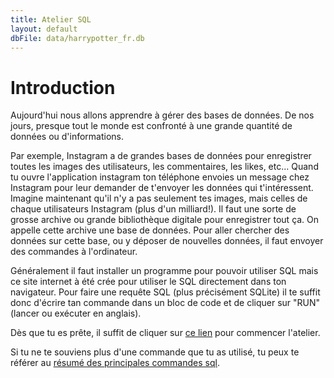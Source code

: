 ```yaml
---
title: Atelier SQL
layout: default
dbFile: data/harrypotter_fr.db
---
```

<h1>Introduction</h1>

Aujourd'hui nous allons apprendre à gérer des bases de données. De nos jours, presque tout le monde est confronté à une grande quantité de données ou d'informations. 

Par exemple, Instagram a de grandes bases de données pour enregistrer toutes les images des utilisateurs, les commentaires, les likes, etc... Quand tu ouvre l'application instagram ton téléphone envoies un message chez Instagram pour leur demander de t'envoyer les données qui t'intéressent. Imagine maintenant qu'il n'y a pas seulement tes images, mais celles de chaque utilisateurs Instagram (plus d'un milliard!). Il faut une sorte de grosse archive ou grande bibliothèque digitale pour enregistrer tout ça. On appelle cette archive une base de données. Pour aller chercher des données sur cette base, ou y déposer de nouvelles données, il faut envoyer des commandes à l'ordinateur. 

Généralement il faut installer un programme pour pouvoir utiliser SQL mais ce site internet à été crée pour utiliser le SQL directement dans ton navigateur. Pour faire une requête SQL (plus précisément SQLite) il te suffit donc d'écrire tan commande dans un bloc de code et de cliquer sur "RUN" (lancer ou exécuter en anglais). 

<sql-exercise
  data-question="Ceci est un bloc de code interactif, tu peux éditer le code ci-dessous."
  data-comment="(Pour les pros: Shift+Enter est un raccourci de clavier pour exécuter la commande au lieu de clique sur RUN)"
  data-default-text="SELECT *
FROM personnages
LIMIT 3"></sql-exercise>

Dès que tu es prête, il suffit de cliquer sur <a href="atelier.html">ce lien</a> pour commencer l'atelier.

Si tu ne te souviens plus d'une commande que tu as utilisé, tu peux te référer au <a href="commandes_sql.html">résumé des principales commandes sql</a>.
